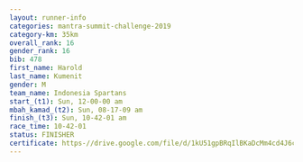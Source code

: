 ```yaml
---
layout: runner-info 
categories: mantra-summit-challenge-2019 
category-km: 35km 
overall_rank: 16
gender_rank: 16
bib: 478
first_name: Harold
last_name: Kumenit
gender: M
team_name: Indonesia Spartans
start_(t1): Sun, 12-00-00 am
mbah_kamad_(t2): Sun, 08-17-09 am
finish_(t3): Sun, 10-42-01 am
race_time: 10-42-01
status: FINISHER
certificate: https-//drive.google.com/file/d/1kU51gpBRqIlBKaDcMm4cd4J6cQAEh9N6/view?usp=sharing
---
```

